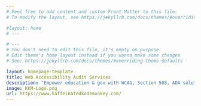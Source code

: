 ```yaml
---
# Feel free to add content and custom Front Matter to this file.
# To modify the layout, see https://jekyllrb.com/docs/themes/#overriding-theme-defaults

#layout: home
# ---

# ---
# You don't need to edit this file, it's empty on purpose.
# Edit theme's home layout instead if you wanna make some changes
# See: https://jekyllrb.com/docs/themes/#overriding-theme-defaults

layout: homepage-template
title: Web Accessibility Audit Services
description: "Empower education & gov with WCAG, Section 508, ADA solutions. Accessibility Audit, Monitoring, Web Design, ensure inclusive digital experience, with Digital Accessibility, HB21-1110, VPAT, Website Compliance."
image: KKM-Logo.png
url: https://www.kaffeinatedkodemonkey.com/
---
```

